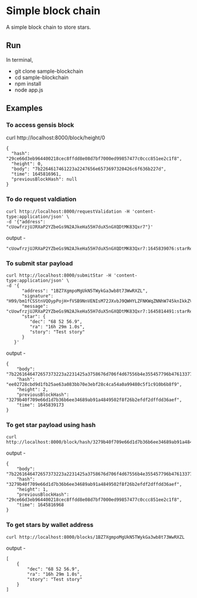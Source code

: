 # Simple block chain

A simple block chain to store stars. 

## Run
In terminal, 
- git clone sample-blockchain
- cd sample-blockchain
- npm install
- node app.js

## Examples
### To access gensis block 
curl http://localhost:8000/block/height/0 
```
{
  "hash": "29ce66d3eb964400218cec8ffdd8e08d7bf7000ed99857477c0ccc851ee2c1f8",
  "height": 0,
  "body": "7b2264617461223a2247656e6573697320426c6f636b227d",
  "time": 1645816961,
  "previousBlockHash": null
}
```
### To do request valdiation
```
curl http://localhost:8000/requestValidation -H 'content-type:application/json' \
-d '{"address": "cUowfrzjUJRXaP2YZbeGs9N2AJkeHa55H7duX5nGXQDtMK83Qxr7"}'
```
output - 
```
"cUowfrzjUJRXaP2YZbeGs9N2AJkeHa55H7duX5nGXQDtMK83Qxr7:1645839076:starRegistry"
```
### To submit star payload
```
curl http://localhost:8000/submitStar -H 'content-type:application/json' \
-d '{
      "address": "1BZ7XgmpoMgUkN5TWykGa3wb8t73WwRXZL",
      "signature": "H99/bm1fCSStnVQOypPojH+fVSB9NnVENIsM72JXvbJ9QWHYLZFNKWqZNNhW745knIkkZVZryaiLl7qvQylNUvE=",
      "message": "cUowfrzjUJRXaP2YZbeGs9N2AJkeHa55H7duX5nGXQDtMK83Qxr7:1645814491:starRegistry",
      "star": {
         "dec": "68 52 56.9",
         "ra": "16h 29m 1.0s",
         "story": "Test story"
      }
   }'
```
output - 
```
{
    "body": "7b2261646472657373223a2231425a3758676d706f4d67556b4e355457796b476133776238743733577752585a4c222c2273746172223a7b22646563223a2236382035322035362e39222c227261223a223136682032396d20312e3073222c2273746f7279223a22546573742073746f7279227d7d",
    "hash": "ee02728cbd9d1fb25ae63a083bb70e3ebf28c4ca54a0a99480c5f1c910b6b8f9",
    "height": 2,
    "previousBlockHash": "3279b40f709e66d1d7b36b6ee34689ab91a4849502f8f26b2efdf2dffdd36aef",
    "time": 1645839173
}
```
### To get star payload using hash
```
curl http://localhost:8000/block/hash/3279b40f709e66d1d7b36b6ee34689ab91a4849502f8f26b2efdf2dffdd36aef
```
output - 
```
{
    "body": "7b2261646472657373223a2231425a3758676d706f4d67556b4e355457796b476133776238743733577752585a4c222c2273746172223a7b22646563223a2236382035322035362e39222c227261223a223136682032396d20312e3073222c2273746f7279223a22546573742073746f7279227d7d",
    "hash": "3279b40f709e66d1d7b36b6ee34689ab91a4849502f8f26b2efdf2dffdd36aef",
    "height": 1,
    "previousBlockHash": "29ce66d3eb964400218cec8ffdd8e08d7bf7000ed99857477c0ccc851ee2c1f8",
    "time": 1645816968
}
```
### To get stars by wallet address
```
curl http://localhost:8000/blocks/1BZ7XgmpoMgUkN5TWykGa3wb8t73WwRXZL
``` 
output - 
```
[
    {
        "dec": "68 52 56.9",
        "ra": "16h 29m 1.0s",
        "story": "Test story"
    }
]
```